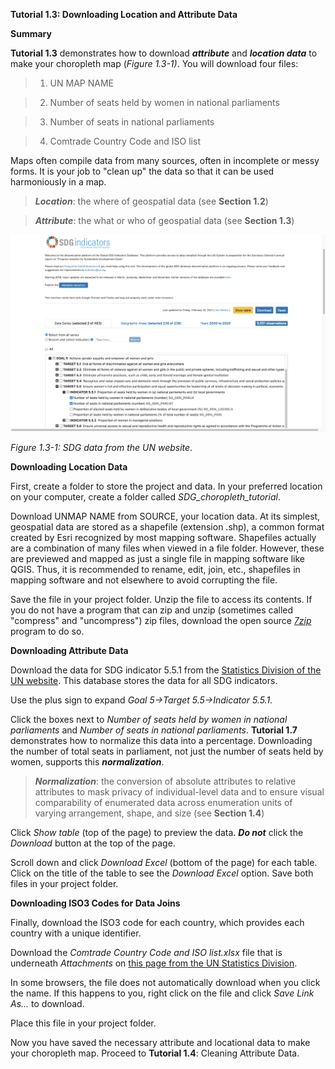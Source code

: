 **Tutorial 1.3: Downloading Location and Attribute Data**

**Summary**

**Tutorial 1.3** demonstrates how to download ***attribute*** and ***location data*** to make your choropleth map (*Figure 1.3-1)*. You will download four files:

> 1. UN MAP NAME

> 2. Number of seats held by women in national parliaments

> 3. Number of seats in national parliaments

> 4. Comtrade Country Code and ISO list

Maps often compile data from many sources, often in incomplete or messy forms. It is your job to "clean up" the data so that it can be used harmoniously in a map.

> ***Location***: the where of geospatial data (see **Section 1.2**)

> ***Attribute***: the what or who of geospatial data (see **Section 1.3**)

![](1.3_Download_Data_images/image_0.png)

*Figure 1.3-1: SDG data from the UN website*.

**Downloading Location Data**

First, create a folder to store the project and data. In your preferred location on your computer, create a folder called *SDG_choropleth_tutorial*.

Download UNMAP NAME from SOURCE, your location data. At its simplest, geospatial data are stored as a shapefile (extension .shp), a common format created by Esri recognized by most mapping software. Shapefiles actually are a combination of many files when viewed in a file folder. However, these are previewed and mapped as just a single file in mapping software like QGIS. Thus, it is recommended to rename, edit, join, etc., shapefiles in mapping software and not elsewhere to avoid corrupting the file.

Save the file in your project folder. Unzip the file to access its contents. If you do not have a program that can zip and unzip (sometimes called "compress" and "uncompress") zip files, download the open source *[7zip](https://www.7-zip.org/download.html)* program to do so.

**Downloading Attribute Data**

Download the data for SDG indicator 5.5.1 from the [Statistics Division of the UN website](https://unstats.un.org/sdgs/indicators/database). This database stores the data for all SDG indicators. 

Use the plus sign to expand *Goal 5→Target 5.5→Indicator 5.5.1*.

Click the boxes next to *Number of seats held by women in national parliaments* and *Number of seats in national parliaments*. **Tutorial 1.7** demonstrates how to normalize this data into a percentage. Downloading the number of total seats in parliament, not just the number of seats held by women, supports this ***normalization***.

> ***Normalization***: the conversion of absolute attributes to relative attributes to mask privacy of individual-level data and to ensure visual comparability of enumerated data across enumeration units of varying arrangement, shape, and size (see **Section 1.4**)

Click *Show table* (top of the page) to preview the data. ***Do not*** click the *Download* button at the top of the page. 

Scroll down and click *Download Excel* (bottom of the page) for each table. Click on the title of the table to see the *Download Excel* option. Save both files in your project folder.

**Downloading ISO3 Codes for Data Joins**

Finally, download the ISO3 code for each country, which provides each country with a unique identifier. 

Download the *Comtrade Country Code and ISO list.xlsx* file that is underneath *Attachments* on [this page from the UN Statistics Division](https://unstats.un.org/unsd/tradekb/Knowledgebase/Comtrade-Country-Code-and-Name).

In some browsers, the file does not automatically download when you click the name. If this happens to you, right click on the file and click *Save Link As...* to download.

Place this file in your project folder.

Now you have saved the necessary attribute and locational data to make your choropleth map. Proceed to **Tutorial 1.4**: Cleaning Attribute Data.

